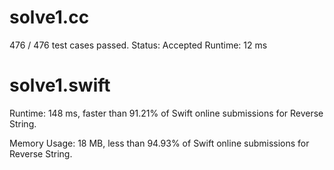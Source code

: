 # solve1.cc

476 / 476 test cases passed.
Status: Accepted
Runtime: 12 ms

# solve1.swift

Runtime: 148 ms, faster than 91.21% of Swift online submissions for Reverse String.

Memory Usage: 18 MB, less than 94.93% of Swift online submissions for Reverse String.
